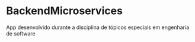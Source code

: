 # BackendMicroservices
App desenvolvido durante a disciplina de tópicos especiais em engenharia de software
